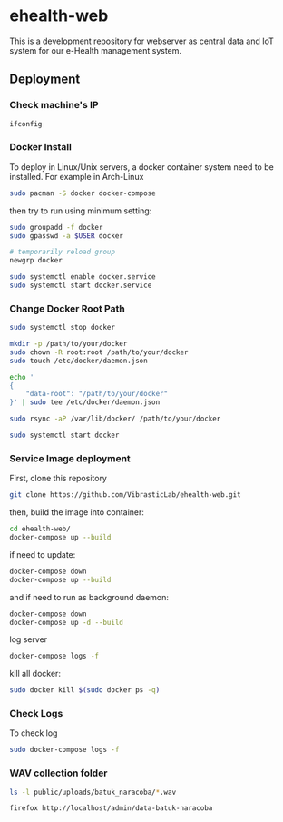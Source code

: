 # ehealth-web

This is a development repository for webserver as central data and IoT system for our e-Health management system.

## Deployment

### Check machine's IP

```sh
ifconfig
```

### Docker Install
To deploy in Linux/Unix servers, a docker container system need to be installed.
For example in Arch-Linux

```sh
sudo pacman -S docker docker-compose
```

then try to run using minimum setting:

```sh
sudo groupadd -f docker
sudo gpasswd -a $USER docker

# temporarily reload group
newgrp docker

sudo systemctl enable docker.service
sudo systemctl start docker.service
```

### Change Docker Root Path

~~~sh
sudo systemctl stop docker

mkdir -p /path/to/your/docker
sudo chown -R root:root /path/to/your/docker
sudo touch /etc/docker/daemon.json

echo '
{
    "data-root": "/path/to/your/docker"
}' | sudo tee /etc/docker/daemon.json

sudo rsync -aP /var/lib/docker/ /path/to/your/docker

sudo systemctl start docker
~~~

### Service Image deployment

First, clone this repository

~~~sh
git clone https://github.com/VibrasticLab/ehealth-web.git
~~~

then, build the image into container:

~~~sh
cd ehealth-web/
docker-compose up --build
~~~

if need to update:

~~~sh
docker-compose down
docker-compose up --build
~~~

and if need to run as background daemon:

~~~sh
docker-compose down
docker-compose up -d --build
~~~

log server

~~~sh
docker-compose logs -f
~~~

kill all docker:

~~~sh
sudo docker kill $(sudo docker ps -q)
~~~

### Check Logs
To check log
~~~sh
sudo docker-compose logs -f
~~~

### WAV collection folder

```sh
ls -l public/uploads/batuk_naracoba/*.wav

firefox http://localhost/admin/data-batuk-naracoba
```

